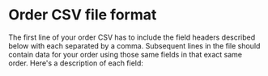 # Order CSV file format
The first line of your order CSV has to include the field headers described below with each separated by a comma. Subsequent lines in the file should contain data for your order using those same fields in that exact same order. Here's a description of each field:
